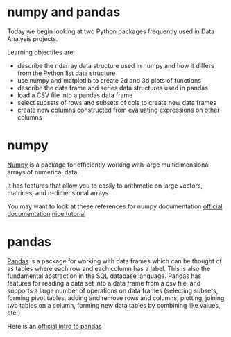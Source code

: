 # numpy and pandas
Today we begin looking at two Python packages frequently used in Data Analysis projects.

Learning objectifes are:
* describe the ndarray data structure used in numpy and how it differs from the Python list data structure
* use numpy and matplotlib to create 2d and 3d plots of functions
* describe the data frame and series data structures used in pandas
* load a CSV file into a pandas data frame
* select subsets of rows and subsets of cols to create new data frames
* create new columns constructed from evaluating expressions on other columns

# numpy
[Numpy](https://numpy.org/) is a package for efficiently working with large multidimensional arrays of numerical data.

It has features that allow you to easily to arithmetic on large vectors, matrices, and n-dimensional arrays

You may want to look at these references for numpy documentation
[official documentation](https://numpy.org/doc/stable/user/absolute_beginners.html)
[nice tutorial](https://betterprogramming.pub/numpy-illustrated-the-visual-guide-to-numpy-3b1d4976de1d)


# pandas
[Pandas](https://pandas.pydata.org/) is a package for working with data frames which can be thought of as tables where each row and each column has a label.
This is also the fundamental abstraction in the SQL database language. Pandas has features for reading a data set into a data frame from a csv file, and supports a large number of operations on data frames (selecting subsets, forming pivot tables, adding and remove rows and columns, plotting, joining two tables on a column, forming new data tables by combining like values, etc.)


Here is an [official intro to pandas](https://pandas.pydata.org/docs/user_guide/10min.html)


